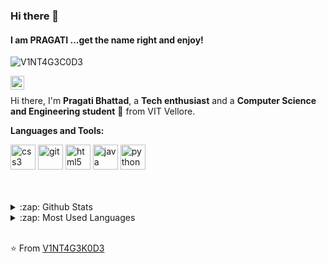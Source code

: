 ### Hi there 👋
#### I am PRAGATI ...get the name right and enjoy!

<p align="left"> <img src="https://komarev.com/ghpvc/?username=V1T4G3C0D3" alt="V1NT4G3C0D3" /> </p>

<a href="https://www.linkedin.com/in/pragati-bhattad-53a849198/">
  <img align="left" alt="Pragatis's LinkdeIn" width="22px" src="https://cdn.jsdelivr.net/npm/simple-icons@v3/icons/linkedin.svg" />
</a>

<br/>

Hi there, I'm **Pragati Bhattad**, a **Tech enthusiast** and a **Computer Science and Engineering student** 🚀 from VIT Vellore.

<!--
Here are some ideas to get you started:

- 🔭 I’m currently working on ...
- 🌱 I’m currently learning ...
- 👯 I’m looking to collaborate on ...
- 🤔 I’m looking for help with ...
- 💬 Ask me about ...
- 📫 How to reach me: ...
- 😄 Pronouns: ...
- ⚡ Fun fact: ...
-->

**Languages and Tools:**  
 
  
<p align="left"><img src="https://devicons.github.io/devicon/devicon.git/icons/css3/css3-original-wordmark.svg" alt="css3" width="40" height="40"/> 
  <img src="https://www.vectorlogo.zone/logos/git-scm/git-scm-icon.svg" alt="git" width="40" height="40"/> 
  <img src="https://devicons.github.io/devicon/devicon.git/icons/html5/html5-original-wordmark.svg" alt="html5" width="40" height="40"/> 
  <img src="https://devicons.github.io/devicon/devicon.git/icons/java/java-original-wordmark.svg" alt="java" width="40" height="40"/> 
  <img src="https://devicons.github.io/devicon/devicon.git/icons/python/python-original.svg" alt="python" width="40" height="40"/></p>
<br/>

<br/>
<details>
  <summary>:zap: Github Stats</summary>

  <img align="left" alt="Pragati's Github Stats" src="https://github-readme-stats.codestackr.vercel.app/api?username=V1NT4G3K0D3&show_icons=true&hide_border=true" />

</details>

<details>
  <summary>:zap: Most Used Languages</summary>
  
[![Top Langs](https://github-readme-stats.vercel.app/api/top-langs/?username=V1NT4G3K0D3&hide=C++,C)](https://github.com/V1NT4G3K0D3/github-readme-stats)

</details>
<br/>

⭐️ From [V1NT4G3K0D3](https://github.com/V1NT4G3K0D3)
